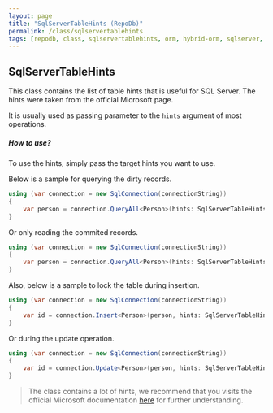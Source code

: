 ```yaml
---
layout: page
title: "SqlServerTableHints (RepoDb)"
permalink: /class/sqlservertablehints
tags: [repodb, class, sqlservertablehints, orm, hybrid-orm, sqlserver, sqlite, mysql, postgresql]
---
```


## SqlServerTableHints

This class contains the list of table hints that is useful for SQL Server. The hints were taken from the official Microsoft page.

It is usually used as passing parameter to the `hints` argument of most operations.

##### How to use?

To use the hints, simply pass the target hints you want to use.

Below is a sample for querying the dirty records.

```csharp
using (var connection = new SqlConnection(connectionString))
{
    var person = connection.QueryAll<Person>(hints: SqlServerTableHints.NoLock);
}
```

Or only reading the commited records.

```csharp
using (var connection = new SqlConnection(connectionString))
{
    var person = connection.QueryAll<Person>(hints: SqlServerTableHints.ReadPast);
}
```

Also, below is a sample to lock the table during insertion.

```csharp
using (var connection = new SqlConnection(connectionString))
{
    var id = connection.Insert<Person>(person, hints: SqlServerTableHints.TabLock);
}
```

Or during the update operation.

```csharp
using (var connection = new SqlConnection(connectionString))
{
    var id = connection.Update<Person>(person, hints: SqlServerTableHints.TabLock);
}
```

> The class contains a lot of hints, we recommend that you visits the official Microsoft documentation [here](https://docs.microsoft.com/en-us/sql/t-sql/queries/hints-transact-sql-table?view=sql-server-2017) for further understanding.
